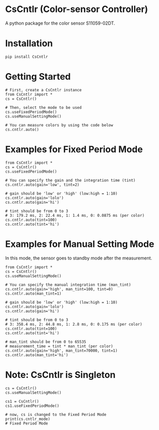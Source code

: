 # CsCntlr (Color-sensor Controller)

A python package for the color sensor S11059-02DT.

# Installation

```
pip install CsCntlr
```

# Getting Started

```
# First, create a CsCntlr instance
from CsCntlr import *
cs = CsCntlr()

# Then, select the mode to be used
cs.useFixedPeriodMode()
cs.useManualSettingMode()

# You can measure colors by using the code below
cs.cntlr.auto()
```

# Examples for Fixed Period Mode

```
from CsCntlr import *
cs = CsCntlr()
cs.useFixedPeriodMode()

# You can specify the gain and the integration time (tint)
cs.cntlr.auto(gain='low', tint=2)

# gain should be 'low' or 'high' (low:high = 1:10)
cs.cntlr.auto(gain='lolo')
cs.cntlr.auto(gain='hi')

# tint should be from 0 to 3 
# 3: 179.2 ms, 2: 22.4 ms, 1: 1.4 ms, 0: 0.0875 ms (per color)
cs.cntlr.auto(tint=100)
cs.cntlr.auto(tint='hi')
```

# Examples for Manual Setting Mode

In this mode, the sensor goes to standby mode after the measurement.

```
from CsCntlr import *
cs = CsCntlr()
cs.useManualSettingMode()

# You can specify the manual integration time (man_tint)
cs.cntlr.auto(gain='high', man_tint=100, tint=0)
cs.cntlr.auto(man_tint=1)

# gain should be 'low' or 'high' (low:high = 1:10)
cs.cntlr.auto(gain='lolo')
cs.cntlr.auto(gain='hi')

# tint should be from 0 to 3
# 3: 358.4 ms, 2: 44.8 ms, 1: 2.8 ms, 0: 0.175 ms (per color)
cs.cntlr.auto(tint=100)
cs.cntlr.auto(tint='hi')

# man_tint should be from 0 to 65535
# measurement_time = tint * man_tint (per color)
cs.cntlr.auto(gain='high', man_tint=70000, tint=1)
cs.cntlr.auto(man_tint='hi')
```

# Note: CsCntlr is Singleton

```
cs = CsCntlr()
cs.useManualSettingMode()

cs1 = CsCntlr()
cs1.useFixedPeriodMode()

# now, cs is changed to the Fixed Period Mode
print(cs.cntlr_mode)
# Fixed Period Mode
```
